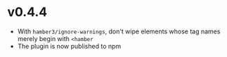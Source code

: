 # v0.4.4

- With `hamber3/ignore-warnings`, don't wipe elements whose tag names merely begin with `<hamber`
- The plugin is now published to npm
